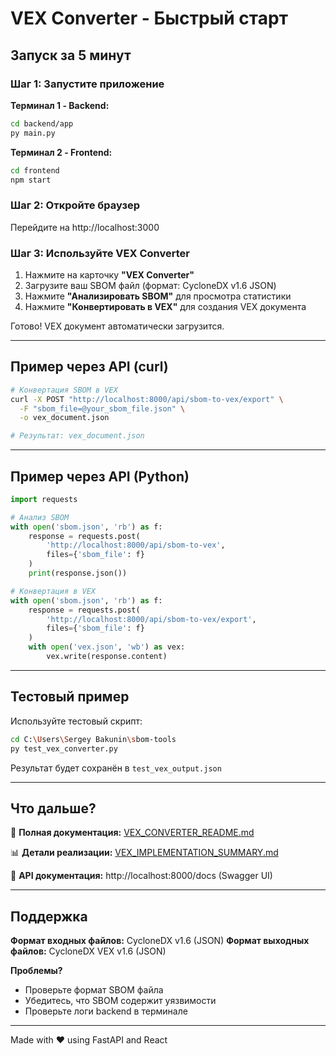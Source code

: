 # VEX Converter - Быстрый старт

## Запуск за 5 минут

### Шаг 1: Запустите приложение

**Терминал 1 - Backend:**
```bash
cd backend/app
py main.py
```

**Терминал 2 - Frontend:**
```bash
cd frontend
npm start
```

### Шаг 2: Откройте браузер

Перейдите на http://localhost:3000

### Шаг 3: Используйте VEX Converter

1. Нажмите на карточку **"VEX Converter"**
2. Загрузите ваш SBOM файл (формат: CycloneDX v1.6 JSON)
3. Нажмите **"Анализировать SBOM"** для просмотра статистики
4. Нажмите **"Конвертировать в VEX"** для создания VEX документа

Готово! VEX документ автоматически загрузится.

---

## Пример через API (curl)

```bash
# Конвертация SBOM в VEX
curl -X POST "http://localhost:8000/api/sbom-to-vex/export" \
  -F "sbom_file=@your_sbom_file.json" \
  -o vex_document.json

# Результат: vex_document.json
```

---

## Пример через API (Python)

```python
import requests

# Анализ SBOM
with open('sbom.json', 'rb') as f:
    response = requests.post(
        'http://localhost:8000/api/sbom-to-vex',
        files={'sbom_file': f}
    )
    print(response.json())

# Конвертация в VEX
with open('sbom.json', 'rb') as f:
    response = requests.post(
        'http://localhost:8000/api/sbom-to-vex/export',
        files={'sbom_file': f}
    )
    with open('vex.json', 'wb') as vex:
        vex.write(response.content)
```

---

## Тестовый пример

Используйте тестовый скрипт:

```bash
cd C:\Users\Sergey Bakunin\sbom-tools
py test_vex_converter.py
```

Результат будет сохранён в `test_vex_output.json`

---

## Что дальше?

📖 **Полная документация:** [VEX_CONVERTER_README.md](VEX_CONVERTER_README.md)

📊 **Детали реализации:** [VEX_IMPLEMENTATION_SUMMARY.md](VEX_IMPLEMENTATION_SUMMARY.md)

🔗 **API документация:** http://localhost:8000/docs (Swagger UI)

---

## Поддержка

**Формат входных файлов:** CycloneDX v1.6 (JSON)
**Формат выходных файлов:** CycloneDX VEX v1.6 (JSON)

**Проблемы?**
- Проверьте формат SBOM файла
- Убедитесь, что SBOM содержит уязвимости
- Проверьте логи backend в терминале

---

Made with ❤️ using FastAPI and React
